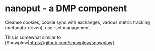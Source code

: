 # nanoput - a DMP component

Cleanse cookies, cookie sync with exchanges, various metric tracking (metadata-driven), user set management.

This is somewhat similar to [Snowplow|https://github.com/snowplow/snowplow].